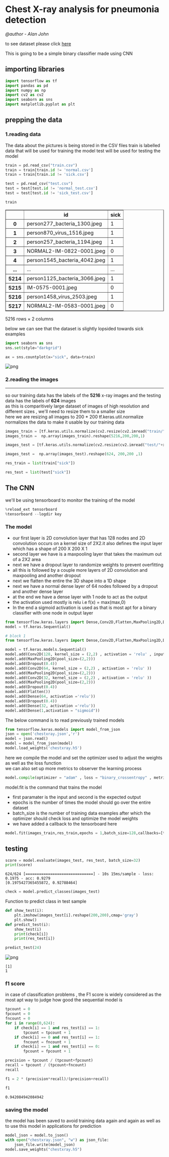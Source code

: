 
# Chest X-ray analysis for pneumonia detection
 *@author - Alan John*

to see dataset please click [here](https://www.kaggle.com/paultimothymooney/chest-xray-pneumonia)

This is going to be a simple binary classifier made using CNN

## importing libraries


```python
import tensorflow as tf
import pandas as pd
import numpy as np
import cv2 as cv2
import seaborn as sns
import matplotlib.pyplot as plt
```

## prepping the data

### 1.reading data
The data about the pictures is being stored in the CSV files
train is labelled data that will be used for training the model
test will be used for testing the model


```python
train = pd.read_csv("train.csv")
train = train[train.id != 'normal.csv']
train = train[train.id != 'sick.csv']
```


```python
test = pd.read_csv("test.csv")
test = test[test.id != 'normal_test.csv']
test = test[test.id != 'sick_test.csv']
```


```python
train
```




<div>
<table border="1" class="dataframe">
  <thead>
      <th></th>
      <th>id</th>
      <th>sick</th>
    </tr>
  </thead>
  <tbody>
    <tr>
      <th>0</th>
      <td>person277_bacteria_1300.jpeg</td>
      <td>1</td>
    </tr>
    <tr>
      <th>1</th>
      <td>person870_virus_1516.jpeg</td>
      <td>1</td>
    </tr>
    <tr>
      <th>2</th>
      <td>person257_bacteria_1194.jpeg</td>
      <td>1</td>
    </tr>
    <tr>
      <th>3</th>
      <td>NORMAL2-IM-0822-0001.jpeg</td>
      <td>0</td>
    </tr>
    <tr>
      <th>4</th>
      <td>person1545_bacteria_4042.jpeg</td>
      <td>1</td>
    </tr>
      <th>...</th>
      <td>...</td>
      <td>...</td>
    </tr>
         <th>5214</th>
      <td>person1125_bacteria_3066.jpeg</td>
      <td>1</td>
    </tr>
    <tr>
      <th>5215</th>
      <td>IM-0575-0001.jpeg</td>
      <td>0</td>
    </tr>
    <tr>
      <th>5216</th>
      <td>person1458_virus_2503.jpeg</td>
      <td>1</td>
    </tr>
    <tr>
      <th>5217</th>
      <td>NORMAL2-IM-0583-0001.jpeg</td>
      <td>0</td>
    </tr>
  </tbody>
</table>
<p>5216 rows × 2 columns</p>
</div>



below we can see that the dataset is slightly lopsided towards sick examples


```python
import seaborn as sns
sns.set(style="darkgrid")

ax = sns.countplot(x="sick", data=train)
```


![png](output_8_0.png)


### 2.reading the images
***
so our training data has the labels of the **5216** x-ray images and the testing data has the labels of **624** images <br>
as this is comparitively large dataset of images of high resolution and different sizes , we'll need to resize them to a smaller size <br>
here we are resizing all images to 200 * 200 
tf.keras.util.normalize normalizes the data to make it usable by our training data


```python
images_train = [tf.keras.utils.normalize(cv2.resize(cv2.imread("train/"+x , 0), (200,200))) for x in train["id"]]
images_train =  np.array(images_train).reshape(5216,200,200,1)

images_test = [tf.keras.utils.normalize(cv2.resize(cv2.imread("test/"+x , 0), (200,200))) for x in test["id"]]

images_test =  np.array(images_test).reshape(624, 200,200 ,1)

res_train = list(train["sick"])

res_test = list(test["sick"])
```

## The CNN

we'll be using tensorboard to monitor the training of the model


```python
%reload_ext tensorboard
%tensorboard --logdir key
```

### The model

* our first layer is 2D convolution layer that has 128 nodes and 2D convolution occurs on a kernel size of 2X2.it also defines the input layer which has a shape of 200 X 200 X 1
* second layer we have is a maxpooling layer that takes the maximum out of a 2X2 area
* next we have a dropout layer to randomize weights to prevent overfitting
* all this is followed by a couple more layers of 2D convolution and maxpooling and another dropout
* next we flatten the entire the 3D shape into a 1D shape
* next we have a normal dense layer of 64 nodes followed by a dropout and another dense layer 
* at the end we have a dense layer with 1 node to act as the output
* the activation used mostly is relu i.e f(x) = max(max,0)
* In the end a sigmoid activation is used as that is most apt for a binary classifier with one node in output layer


```python
from tensorflow.keras.layers import Dense,Conv2D,Flatten,MaxPooling2D,Dropout
model = tf.keras.Sequential()

# block 1
from tensorflow.keras.layers import Dense,Conv2D,Flatten,MaxPooling2D,Dropout

model = tf.keras.models.Sequential()
model.add(Conv2D(128, kernel_size = (2,2) , activation = 'relu' , input_shape = (200,200,1)))
model.add(MaxPooling2D(pool_size=(2,2)))
model.add(Dropout(0.4))
model.add(Conv2D(64, kernel_size = (2,2) , activation = 'relu' ))
model.add(MaxPooling2D(pool_size=(2,2)))
model.add(Conv2D(32, kernel_size = (2,2) , activation = 'relu' ))
model.add(MaxPooling2D(pool_size=(2,2)))
model.add(Dropout(0.4))
model.add(Flatten())
model.add(Dense(64, activation ='relu'))
model.add(Dropout(0.4))
model.add(Dense(32, activation ='relu'))
model.add(Dense(1,activation = "sigmoid"))
```


The below command is to read previously trained models


```python
from tensorflow.keras.models import model_from_json
json = open('chestxray.json','r')
model = json.read()
model = model_from_json(model)
model.load_weights('chestxray.h5')
```

here we compile the model and set the optimizer used to adjust the weights as well as the loss function <br>
we can also set up more metrics to observer the learning process


```python
model.compile(optimizer = "adam" , loss = "binary_crossentropy" , metrics = ["accuracy"])
```

model.fit is the command that trains the model 
* first paramater is the input and second is the expected output
* epochs is the number of times the model should go over the entire dataset 
* batch_size is the number of training data examples after which the optimizer should check loss and optimize the model weights
* we have added a callback to the tensorboard here


```python
model.fit(images_train,res_train,epochs = 1,batch_size=128,callbacks=[tf.keras.callbacks.TensorBoard('key',histogram_freq=1)])
```

## testing 


```python
score = model.evaluate(images_test, res_test, batch_size=32)
print(score)
```

    624/624 [==============================] - 10s 15ms/sample - loss: 0.1975 - acc: 0.9279
    [0.1975427365455872, 0.92788464]



```python
check = model.predict_classes(images_test)
```
Function to predict class in test sample

```python
def show_test(i):
    plt.imshow(images_test[i].reshape(200,200),cmap='gray')
    plt.show()
def predict_test(i):
    show_test(i)
    print(check[i])
    print(res_test[i])

```


```python
predict_test(24)
```


![png](output_25_0.png)


    [1]
    1


### f1 score
in case of classification problems , the F1 score is widely considered as the most apt way to judge how good the sequential model is


```python
tpcount = 0
fpcount = 0
fncount = 0
for i in range(0,624):
    if check[i] == 1 and res_test[i] == 1:
        tpcount = tpcount + 1
    if check[i] == 0 and res_test[i] == 1:
        fncount = fncount + 1
    if check[i] == 1 and res_test[i] == 0:
        fpcount = fpcount + 1

precision = tpcount / (tpcount+fpcount)
recall = tpcount / (tpcount+fncount)
recall

f1 = 2 * (precision*recall)/(precision+recall)
```


```python
f1
```




    0.942084942084942



### saving the model 
the model has been saved to avoid training data again and again as well as to use this model in applications for prediction


```python
model_json = model.to_json()
with open("chestxray.json", "w") as json_file:
    json_file.write(model_json)
model.save_weights("chestxray.h5")
```
